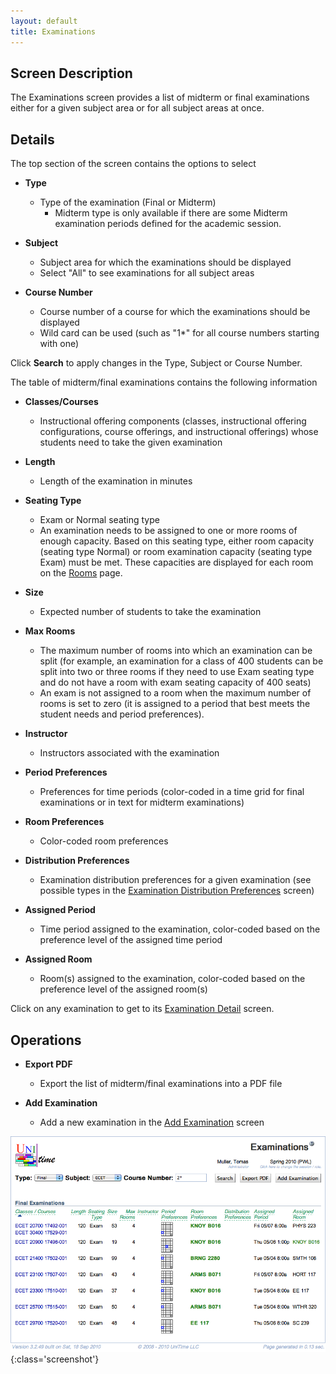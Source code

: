 ```yaml
---
layout: default
title: Examinations
---
```



## Screen Description


 The Examinations screen provides a list of midterm or final examinations either for a given subject area or for all subject areas at once.

## Details


 The top section of the screen contains the options to select

* **Type**
	* Type of the examination (Final or Midterm)
		* Midterm type is only available if there are some Midterm examination periods defined for the academic session.

* **Subject**
	* Subject area for which the examinations should be displayed
	* Select "All" to see examinations for all subject areas

* **Course Number**
	* Course number of a course for which the examinations should be displayed
	* Wild card can be used (such as "1*" for all course numbers starting with one)


 Click **Search** to apply changes in the Type, Subject or Course Number.


 The table of midterm/final examinations contains the following information

* **Classes/Courses**
	* Instructional offering components (classes, instructional offering configurations, course offerings, and instructional offerings) whose students need to take the given examination

* **Length**
	* Length of the examination in minutes

* **Seating Type**
	* Exam or Normal seating type
	* An examination needs to be assigned to one or more rooms of enough capacity. Based on this seating type, either room capacity (seating type Normal) or room examination capacity (seating type Exam) must be met. These capacities are displayed for each room on the [Rooms](rooms) page.

* **Size**
	* Expected number of students to take the examination

* **Max Rooms**
	* The maximum number of rooms into which an examination can be split (for example, an examination for a class of 400 students can be split into two or three rooms if they need to use Exam seating type and do not have a room with exam seating capacity of 400 seats)
	* An exam is not assigned to a room when the maximum number of rooms is set to zero (it is assigned to a period that best meets the student needs and period preferences).

* **Instructor**
	* Instructors associated with the examination

* **Period Preferences**
	* Preferences for time periods (color-coded in a time grid for final examinations or in text for midterm examinations)

* **Room Preferences**
	* Color-coded room preferences

* **Distribution Preferences**
	* Examination distribution preferences for a given examination (see possible types in the [Examination Distribution Preferences](examination-distribution-preferences) screen)

* **Assigned Period**
	* Time period assigned to the examination, color-coded based on the preference level of the assigned time period

* **Assigned Room**
	* Room(s) assigned to the examination, color-coded based on the preference level of the assigned room(s)


 Click on any examination to get to its [Examination Detail](examination-detail) screen.

## Operations

* **Export PDF**
	* Export the list of midterm/final examinations into a PDF file

* **Add Examination**
	* Add a new examination in the [Add Examination](add-examination) screen


![Examinations](images/examinations-1.png){:class='screenshot'}
